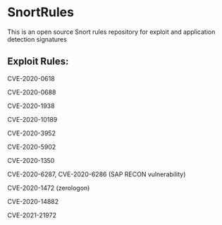 # SnortRules

This is an open source Snort rules repository for exploit and application detection signatures

## Exploit Rules:

CVE-2020-0618

CVE-2020-0688

CVE-2020-1938

CVE-2020-10189

CVE-2020-3952

CVE-2020-5902

CVE-2020-1350

CVE-2020-6287, CVE-2020-6286 (SAP RECON vulnerability)

CVE-2020-1472 (zerologon)

CVE-2020-14882

CVE-2021-21972
